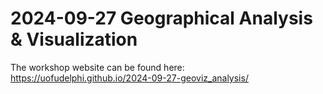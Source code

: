 # 2024-09-27 Geographical Analysis & Visualization

The workshop website can be 
found here: https://uofudelphi.github.io/2024-09-27-geoviz_analysis/
